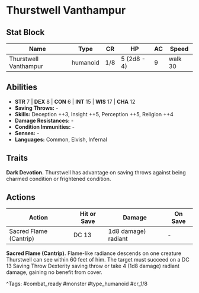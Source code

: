 # Thurstwell Vanthampur

## Stat Block

| Name | Type | CR | HP | AC | Speed |
|------|------|----|----|----|-------|
| Thurstwell Vanthampur | humanoid | 1/8 | 5 (2d8 - 4) | 9 | walk 30 |

## Abilities

- **STR** 7 | **DEX** 8 | **CON** 6 | **INT** 15 | **WIS** 17 | **CHA** 12
- **Saving Throws:** -  
- **Skills:** Deception ++3, Insight ++5, Perception ++5, Religion ++4  
- **Damage Resistances:** -  
- **Condition Immunities:** -  
- **Senses:** -  
- **Languages:** Common, Elvish, Infernal

## Traits

**Dark Devotion.** Thurstwell has advantage on saving throws against being charmed condition or frightened condition.


## Actions

| Action | Hit or Save | Damage | On Save |
|--------|--------------|--------|----------|
| Sacred Flame (Cantrip) | DC 13 | 1d8 damage) radiant | - |

**Sacred Flame (Cantrip).** Flame-like radiance descends on one creature Thurstwell can see within 60 feet of him. The target must succeed on a DC 13 Saving Throw Dexterity saving throw or take 4 (1d8 damage) radiant damage, gaining no benefit from cover.


^Tags: #combat_ready #monster #type_humanoid #cr_1/8